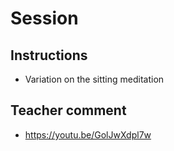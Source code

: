 # Session

## Instructions

- Variation on the sitting meditation

## Teacher comment

- https://youtu.be/GolJwXdpl7w
